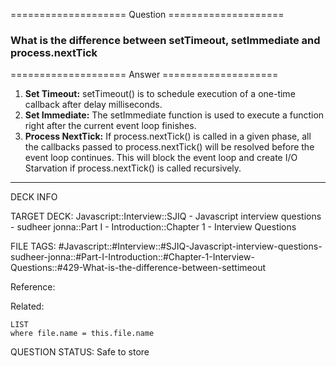==================== Question ====================  

### What is the difference between setTimeout, setImmediate and process.nextTick  

==================== Answer ====================  

1. **Set Timeout:** setTimeout() is to schedule execution of a one-time callback
   after delay milliseconds.
2. **Set Immediate:** The setImmediate function is used to execute a function
   right after the current event loop finishes.
3. **Process NextTick:** If process.nextTick() is called in a given phase, all
   the callbacks passed to process.nextTick() will be resolved before the event
   loop continues. This will block the event loop and create I/O Starvation if
   process.nextTick() is called recursively.

---

DECK INFO

TARGET DECK: Javascript::Interview::SJIQ - Javascript interview questions -
sudheer jonna::Part I - Introduction::Chapter 1 - Interview Questions

FILE TAGS:
#Javascript::#Interview::#SJIQ-Javascript-interview-questions-sudheer-jonna::#Part-I-Introduction::#Chapter-1-Interview-Questions::#429-What-is-the-difference-between-settimeout

Reference:

Related:

```dataview
LIST
where file.name = this.file.name
```

QUESTION STATUS: Safe to store
